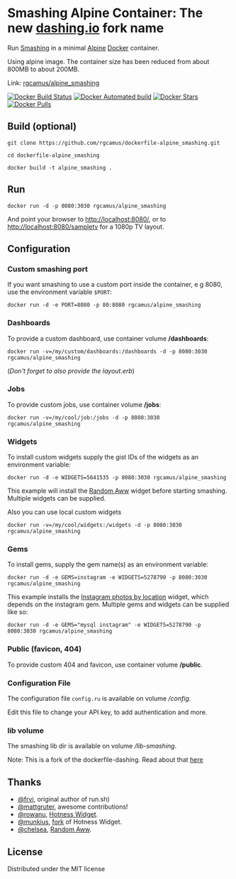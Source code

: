 # Smashing Alpine Container:  The new [dashing.io](http://dashing.io) fork name

Run [Smashing](https://github.com/Smashing/smashing) in a minimal [Alpine](https://alpinelinux.org/about/) [Docker](http://docker.io/) container.

Using alpine image. The container size has been reduced from about 800MB to about 200MB.

Link: [rgcamus/alpine_smashing](https://registry.hub.docker.com/u/rgcamus/alpine_smashing/)

[![Docker Build Status](https://img.shields.io/docker/build/rgcamus/alpine_smashing.svg?style=for-the-badge)](https://hub.docker.com/r/rgcamus/alpine_smashing/)
[![Docker Automated build](https://img.shields.io/docker/automated/rgcamus/alpine_smashing.svg?style=for-the-badge)](https://hub.docker.com/r/rgcamus/alpine_smashing/)
[![Docker Stars](https://img.shields.io/docker/stars/rgcamus/alpine_smashing.svg?style=for-the-badge)](https://hub.docker.com/r/rgcamus/alpine_smashing/)
[![Docker Pulls](https://img.shields.io/docker/pulls/rgcamus/alpine_smashing.svg?style=for-the-badge)](https://hub.docker.com/r/rgcamus/alpine_smashing/)

## Build (optional)

```git clone https://github.com/rgcamus/dockerfile-alpine_smashing.git```

```cd dockerfile-alpine_smashing```

```docker build -t alpine_smashing .```

## Run

```docker run -d -p 8080:3030 rgcamus/alpine_smashing```

And point your browser to [http://localhost:8080/](http://localhost:8080/),
or to [http://localhost:8080/sampletv](http://localhost:8080/sampletv) for a 1080p TV layout.

## Configuration

### Custom smashing port

If you want smashing to use a custom port inside the container, e g 8080, use the environment variable `$PORT`:

```docker run -d -e PORT=8080 -p 80:8080 rgcamus/alpine_smashing```

### Dashboards

To provide a custom dashboard, use container volume **/dashboards**:

```docker run -v=/my/custom/dashboards:/dashboards -d -p 8080:3030 rgcamus/alpine_smashing```

(*Don't forget to also provide the layout.erb*)

### Jobs

To provide custom jobs, use container volume **/jobs**:

```docker run -v=/my/cool/job:/jobs -d -p 8080:3030 rgcamus/alpine_smashing```

### Widgets

To install custom widgets supply the gist IDs of the widgets as an environment variable:

```docker run -d -e WIDGETS=5641535 -p 8080:3030 rgcamus/alpine_smashing```

This example will install the [Random Aww](https://gist.github.com/chelsea/5641535) widget
before starting smashing. Multiple widgets can be supplied.

Also you can use local custom widgets

```docker run -v=/my/cool/widgets:/widgets -d -p 8080:3030 rgcamus/alpine_smashing```

### Gems

To install gems, supply the gem name(s) as an environment variable:

```docker run -d -e GEMS=instagram -e WIDGETS=5278790 -p 8080:3030 rgcamus/alpine_smashing```

This example installs the [Instagram photos by location](https://gist.github.com/mjamieson/5278790) widget,
which depends on the instagram gem. Multiple gems and widgets can be supplied like so:

```docker run -d -e GEMS="mysql instagram" -e WIDGETS=5278790 -p 8080:3030 rgcamus/alpine_smashing```

### Public (favicon, 404)

To provide custom 404 and favicon, use container volume **/public**.

### Configuration File

The configuration file ```config.ru``` is available on volume */config*.

Edit this file to change your API key, to add authentication and more.

### lib volume

The smashing lib dir is available on volume */lib-smashing*.

Note: This is a fork of the dockerfile-dashing. Read about that [here](http://github.com/frvi/dockerfile-dashing)

## Thanks

- [@frvi](https://github.com/frvi), original author of run.sh)
- [@mattgruter](https://github.com/mattgruter), awesome contributions!
- [@rowanu](https://github.com/rowanu), [Hotness Widget](https://gist.github.com/rowanu/6246149).
- [@munkius](https://github.com/munkius), [fork](https://gist.github.com/munkius/9209839) of Hotness Widget.
- [@chelsea](https://github.com/chelsea), [Random Aww](https://gist.github.com/chelsea/5641535).

## License

Distributed under the MIT license
